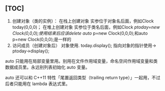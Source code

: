 [TOC]
---
1. 创建对象（类的实例）：
在栈上创建对象	实参位于对象名后面，例如Clock today(0,0,0)；
在堆上创建对象	实参位于类名后面，例如Clock *ptoday=new Clock(0,0,0);使用结束后应该delete
    auto* p=new Clock(0,0,0);和auto p=new Clock(0,0,0);是一样的
3. 访问成员（创建对象后）
对象使用.	today.display();
指向对象的指针使用->	ptoday->display();

auto 只能用在局部变量里用。别用在文件作用域变量，命名空间作用域变量和类数据成员里。永远别列表初始化 auto 变量。

auto 还可以和 C++11 特性「尾置返回类型（trailing return type）」一起用，不过后者只能用在 lambda 表达式里。